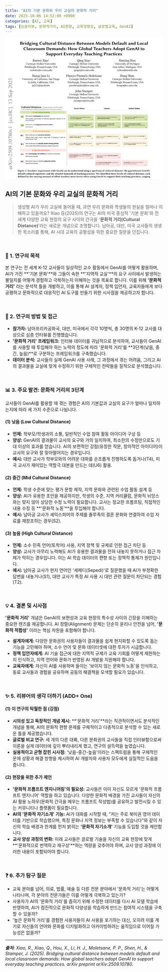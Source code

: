 ```yaml
---
title: "AI의 기본 문화와 우리 교실의 문화적 거리"
date: 2025-10-06 14:52:00 +0900
categories: [AI, 교육]
tags: [논문리뷰, 문화적거리, AI편향, 교육형평성, 글로벌교육, GenAI]
---
```


![이미지](/assets/cultural-distance.png)

## AI의 기본 문화와 우리 교실의 문화적 거리

> 생성형 AI가 우리 교실에 들어올 때, 과연 우리 문화와 학생들의 현실을 얼마나 이해하고 있을까요? Xiao 등(2025)의 연구는 AI의 미국 중심적 '기본 문화'와 전 세계 다양한 교육 현장의 요구 사이의 간극을 '**문화적 거리(Cultural Distance)**'라는 새로운 개념으로 조명합니다. 남아공, 대만, 미국 교사들의 생생한 목소리를 통해, AI 시대 교육의 공평성을 위한 중요한 질문을 던집니다.

<br>

### 🎯 1. 연구의 목적

본 연구는 전 세계 K-12 교사들이 일상적인 교수 활동에서 GenAI를 어떻게 활용하며, AI가 가진 **'기본 문화'**와 그들이 속한 **'지역적 교실'**의 요구 사이에서 발생하는 불일치를 어떻게 경험하고 극복하는지 이해하는 것을 목표로 합니다. 이를 위해 **'문화적 거리'** 라는 분석적 틀을 개발하고, 이를 통해 AI 설계자, 정책 입안자, 교육자들에게 보다 공평하고 문화적으로 대응적인 AI 도구를 만들기 위한 시사점을 제공하고자 합니다.

<br>

### 🔬 2. 연구의 방법 및 접근

* **참가자:** 남아프리카공화국, 대만, 미국에서 각각 10명씩, 총 30명의 K-12 교사를 대상으로 심층 인터뷰를 진행했습니다.
* **'문화적 거리' 프레임워크:** 인터뷰 데이터를 귀납적으로 분석하여, 교사들이 GenAI를 사용할 때 투입해야 하는 노력의 정도에 따라 '문화적 거리'를 **3단계(낮음, 중간, 높음)**로 구분하는 프레임워크를 구축했습니다.
* **데이터 분석:** 교사들의 실제 GenAI 사용 사례, 그 과정에서 겪는 어려움, 그리고 AI의 결과물을 교실에 맞게 수정하기 위한 구체적인 전략들을 질적으로 분석했습니다.

<br>

### 📊 3. 주요 발견: 문화적 거리의 3단계

교사들이 GenAI를 활용할 때 겪는 경험은 AI의 기본값과 교실의 요구가 얼마나 일치하는지에 따라 세 가지 수준으로 나뉩니다.

#### (1) 낮음 (Low Cultural Distance)
* **언제:** 학부모/학생과의 소통, 일반적인 수업 참여 활동 아이디어 구상 등
* **양상:** GenAI의 결과물이 교사의 요구와 거의 일치하여, 최소한의 수정만으로도 기대 이상의 효과를 얻습니다. AI의 보편적인 강점(유창한 작문, 창의적인 아이디어)이 교사의 요구와 잘 맞아떨어지는 경우입니다.
* **예시:** 대만 교사가 학부모와의 어려운 대화를 순조롭게 진행하도록 돕거나(T4), 미국 교사가 재미있는 역할극 대본을 만드는 데(U6) 활용.

#### (2) 중간 (Mid Cultural Distance)
* **언제:** 학생 수준에 맞는 평가 문항 제작, 지역 문화와 관련된 수업 활동 설계 등
* **양상:** AI가 유용한 초안을 제공하지만, 학생의 수준, 지역 커리큘럼, 문화적 뉘앙스와는 맞지 않아 상당한 수정 노력이 필요합니다. 교사는 정교한 프롬프팅, 직접적인 내용 수정 등 **'문화적 노동'**을 투입해야 합니다.
* **예시:** 남아공 교사가 셰익스피어의 주제를 줄루족의 결혼 문화와 연결하여 수업 자료를 재창조하는 경우(S2).

#### (3) 높음 (High Cultural Distance)
* **언제:** 소수 민족 언어(토착어) 사용, 지역 정책 및 규제로 인한 접근 차단 등
* **양상:** 교사가 아무리 노력해도 AI가 유용한 결과물을 전혀 내놓지 못하거나 접근 자체가 막히는 경우입니다. 이는 AI 학습 데이터의 편향 또는 정책적 통제가 원인입니다.
* **예시:** 남아공 교사가 현지 언어인 '세페디(Sepedi)'로 질문했을 때 AI가 부정확한 답변을 내놓거나(S1), 대만 교사가 특정 AI 사용 시 대만 관련 질문이 차단되는 경험(T2).

<br>

### 💡 4. 결론 및 시사점

**'문화적 거리'** 개념은 GenAI의 보편성과 교육 현장의 특수성 사이의 긴장을 이해하는 중요한 렌즈를 제공합니다. AI 정렬(Alignment) 문제는 단순히 윤리나 안전을 넘어, **'문화적 적합성'** 이라는 핵심 차원을 포함해야 합니다.

* **설계자에게:** 다양한 문화권의 사용자들이 결과물을 쉽게 현지화할 수 있도록 돕는 기능을 고민해야 하며, 소수 언어 및 문화 데이터셋에 대한 투자가 시급합니다.
* **정책 입안자에게:** AI 기술 접근에 대한 지역적 규제가 교육 기회를 어떻게 제한하는지 인식하고, 지역 언어와 문화가 반영된 AI 개발을 지원해야 합니다.
* **교육자에게:** 자신이 AI를 사용하며 들이는 '보이지 않는 문화적 노동'을 인식하고, 동료 교사들과 경험을 공유하며 공동의 해결책을 모색할 필요가 있습니다.

<br>

### ✨ 5. 리뷰어의 생각 더하기 (ADD+ One)

#### (1) 이 연구의 탁월한 점 (강점)
* **시의성 있고 독창적인 개념 제시:** **'문화적 거리'**라는 직관적이면서도 분석적인 개념을 통해, AI의 문화적 편향 문제를 구체적이고 다층적으로 분석할 수 있는 새로운 틀을 제공했습니다.
* **글로벌 비교 연구:** 세 개의 다른 대륙, 다른 문화권의 교사들을 직접 인터뷰함으로써 이론을 실제 데이터에 깊이 뿌리내리게 했고, 연구의 설득력을 높였습니다.
* **실용적이고 균형 잡힌 시사점:** '낮음-중간-높음'이라는 스펙트럼을 통해 구체적인 문제 상황과 해결 방향을 제시하여 AI 개발자와 사용자 모두에게 실질적인 도움을 줍니다.

#### (2) 현장을 위한 추가 제언
* **'문화적 프롬프트 엔지니어링'의 필요성:** 교사들은 이미 자신도 모르게 '문화적 프롬프트 엔지니어' 역할을 하고 있습니다. 다양한 문화적 배경을 가진 교사들이 자신의 AI 활용 노하우(문화적 간극을 메우는 프롬프트 작성법)를 공유하고 발전시킬 수 있는 커뮤니티나 플랫폼이 필요합니다.
* **AI의 '문화적 자기소개' 기능:** AI가 대화를 시작할 때, "저는 주로 북미권 영어 데이터를 기반으로 학습했으며, 특정 문화나 지역 정보는 부족할 수 있습니다"와 같이 자신의 학습 배경과 한계를 먼저 밝히는 **'문화적 자기소개'** 기능을 도입할 것을 제안합니다.
* **교사 양성 과정의 변화:** 미래 교사들은 글로벌 기술을 자신의 교육 현장에 맞게 **'문화적으로 번역하고 재구성'**하는 역량을 갖추어야 하며, 교사 양성 과정에 이러한 내용이 포함되어야 합니다.

<br>

### ❓ 6. 추가 탐구 질문

* 교육 분야를 넘어, 의료, 법률, 예술 등 다른 전문 분야에서 '문화적 거리'는 어떻게 나타나며, 각 분야의 전문가들은 이를 어떻게 극복하고 있는가?
* 사용자가 AI의 '문화적 거리'를 좁히기 위해 수정한 데이터를 다시 AI 모델 학습에 반영하여, AI가 점진적으로 문화적 다양성을 학습하게 만드는 참여적 시스템을 구축할 수 있을까?
* '높은 문화적 거리'를 경험한 사용자들이 AI 사용을 포기하는 대신, 오히려 이를 계기로 자신들의 언어와 문화를 디지털화하고 아카이빙하려는 움직임으로 이어질 가능성은 없을까?

---

_**출처:** Xiao, R., Xiao, Q., Hou, X., Li, H. J., Moletsane, P. P., Shen, H., & Stamper, J. (2025). Bridging cultural distance between models default and local classroom demands: How global teachers adopt GenAl to support everyday teaching practices. arXiv preprint arXiv:2509.10780._
